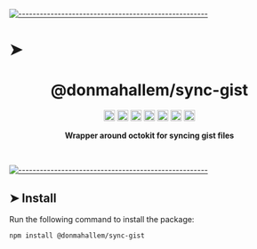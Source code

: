 <!-- ⚠️ This README has been generated from the file(s) "../package_readme_blueprint.md" ⚠️-->
[![-----------------------------------------------------](https://raw.githubusercontent.com/andreasbm/readme/master/assets/lines/water.png)](#h1-aligncenterdonmahallemsync-gisth1)

# ➤ <h1 align="center">@donmahallem/sync-gist</h1>
<p align="center">
		<a href="https://github.com/donmahallem/js-libs/actions?query=workflow%3ATest+branch%3Amaster"><img alt="Test" src="https://github.com/donmahallem/js-libs/workflows/Test/badge.svg?branch=master&event=push" height="20"/></a>
<a href="https://codecov.io/gh/donmahallem/js-libs/donmahallem/master/packages/js-libs"><img alt="codecov" src="https://codecov.io/gh/donmahallem/js-libs/branch/master/graph/badge.svg?flag=gist-sync" height="20"/></a>
<a href="https://badge.fury.io/js/%40donmahallem%2Fgist-sync"><img alt="npm version" src="https://badge.fury.io/js/%40donmahallem%2Fgist-sync.svg" height="20"/></a>
<a href="https://github.com/donmahallem/js-libs/blob/master/LICENSE"><img alt="GitHub license" src="https://img.shields.io/github/license/donmahallem/js-libs" height="20"/></a>
<a href="https://david-dm.org/donmahallem/js-libs?path=packages/gist-sync"><img alt="dependencies Status" src="https://david-dm.org/donmahallem/js-libs/status.svg?path=packages/gist-sync" height="20"/></a>
<a href="https://david-dm.org/donmahallem/js-libs?path=packages/gist-sync&type=dev"><img alt="devDependencies Status" src="https://david-dm.org/donmahallem/js-libs/dev-status.svg?path=packages/gist-sync" height="20"/></a>
<a href="https://github.com/donmahallem/js-libs/graphs/contributors"><img alt="GitHub contributors" src="https://img.shields.io/github/contributors-anon/donmahallem/js-libs" height="20"/></a>
	</p>


<p align="center">
  <b>Wrapper around octokit for syncing gist files</b></br>
  <sub><sub>
</p>

<br />



[![-----------------------------------------------------](https://raw.githubusercontent.com/andreasbm/readme/master/assets/lines/water.png)](#install)

## ➤ Install

Run the following command to install the package:

```
npm install @donmahallem/sync-gist
```
